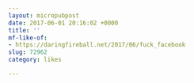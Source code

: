 ```yaml
---
layout: micropubpost
date: 2017-06-01 20:16:02 +0000
title: ''
mf-like-of:
- https://daringfireball.net/2017/06/fuck_facebook
slug: 72962
category: likes

---
```


